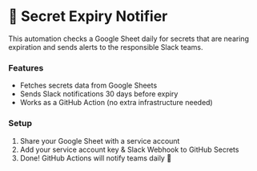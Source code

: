 # 🔐 Secret Expiry Notifier

This automation checks a Google Sheet daily for secrets that are nearing expiration and sends alerts to the responsible Slack teams.

### Features
- Fetches secrets data from Google Sheets
- Sends Slack notifications 30 days before expiry
- Works as a GitHub Action (no extra infrastructure needed)

### Setup
1. Share your Google Sheet with a service account
2. Add your service account key & Slack Webhook to GitHub Secrets
3. Done! GitHub Actions will notify teams daily 🎯
